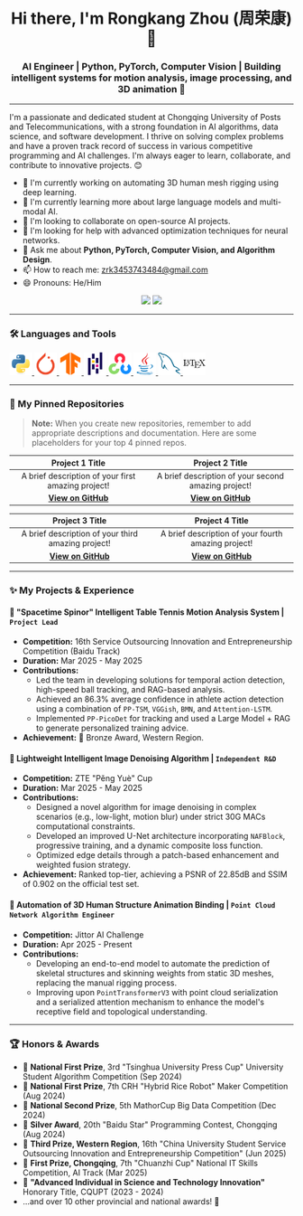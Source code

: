 # <div align="center">Hi there, I'm Rongkang Zhou (周荣康) 👋</div>

### <p align="center">AI Engineer | Python, PyTorch, Computer Vision | Building intelligent systems for motion analysis, image processing, and 3D animation 🚀</p>

---

I'm a passionate and dedicated student at Chongqing University of Posts and Telecommunications, with a strong foundation in AI algorithms, data science, and software development. I thrive on solving complex problems and have a proven track record of success in various competitive programming and AI challenges. I'm always eager to learn, collaborate, and contribute to innovative projects. 😊

- 🔭 I'm currently working on automating 3D human mesh rigging using deep learning.
- 🌱 I'm currently learning more about large language models and multi-modal AI.
- 👯 I'm looking to collaborate on open-source AI projects.
- 🤔 I'm looking for help with advanced optimization techniques for neural networks.
- 💬 Ask me about **Python, PyTorch, Computer Vision, and Algorithm Design**.
- 📫 How to reach me: [zrk3453743484@gmail.com](mailto:zrk3453743484@gmail.com)
- 😄 Pronouns: He/Him

<p align="center">
  <a href="mailto:zrk3453743484@gmail.com"><img src="https://img.shields.io/badge/Gmail-D14836?style=for-the-badge&logo=gmail&logoColor=white" /></a>
  <a href="https://www.linkedin.com/in/your_linkedin_profile/"><img src="https://img.shields.io/badge/LinkedIn-0077B5?style=for-the-badge&logo=linkedin&logoColor=white" /></a>
</p>

---

### 🛠️ Languages and Tools

<p align="left">
  <a href="https://www.python.org" target="_blank" rel="noreferrer"> <img src="https://raw.githubusercontent.com/devicons/devicon/master/icons/python/python-original.svg" alt="python" width="40" height="40"/> </a>
  <a href="https://pytorch.org/" target="_blank" rel="noreferrer"> <img src="https://raw.githubusercontent.com/devicons/devicon/master/icons/pytorch/pytorch-original.svg" alt="pytorch" width="40" height="40"/> </a>
  <a href="https://www.tensorflow.org" target="_blank" rel="noreferrer"> <img src="https://raw.githubusercontent.com/devicons/devicon/master/icons/tensorflow/tensorflow-original.svg" alt="tensorflow" width="40" height="40"/> </a>
  <a href="https://pandas.pydata.org/" target="_blank" rel="noreferrer"> <img src="https://raw.githubusercontent.com/devicons/devicon/master/icons/pandas/pandas-original.svg" alt="pandas" width="40" height="40"/> </a>
  <a href="https://opencv.org/" target="_blank" rel="noreferrer"> <img src="https://raw.githubusercontent.com/devicons/devicon/master/icons/opencv/opencv-original.svg" alt="opencv" width="40" height="40"/> </a>
  <a href="https://www.java.com" target="_blank" rel="noreferrer"> <img src="https://raw.githubusercontent.com/devicons/devicon/master/icons/java/java-original.svg" alt="java" width="40" height="40"/> </a>
  <a href="https://www.mysql.com/" target="_blank" rel="noreferrer"> <img src="https://raw.githubusercontent.com/devicons/devicon/master/icons/mysql/mysql-original.svg" alt="mysql" width="40" height="40"/> </a>
  <a href="https://www.latex-project.org/" target="_blank" rel="noreferrer"> <img src="https://raw.githubusercontent.com/devicons/devicon/master/icons/latex/latex-original.svg" alt="latex" width="40" height="40"/> </a>
</p>

---

### 📜 My Pinned Repositories
> **Note:** When you create new repositories, remember to add appropriate descriptions and documentation. Here are some placeholders for your top 4 pinned repos.

<div align="center">

| Project 1 Title | Project 2 Title |
| :---: | :---: |
| A brief description of your first amazing project! | A brief description of your second amazing project! |
| **[View on GitHub](https://github.com/your-username/project-1)** | **[View on GitHub](https://github.com/your-username/project-2)** |

| Project 3 Title | Project 4 Title |
| :---: | :---: |
| A brief description of your third amazing project! | A brief description of your fourth amazing project! |
| **[View on GitHub](https://github.com/your-username/project-3)** | **[View on GitHub](https://github.com/your-username/project-4)** |

</div>

---

### ✨ My Projects & Experience

#### 🤖 "Spacetime Spinor" Intelligent Table Tennis Motion Analysis System | `Project Lead`
*   **Competition:** 16th Service Outsourcing Innovation and Entrepreneurship Competition (Baidu Track)
*   **Duration:** Mar 2025 - May 2025
*   **Contributions:**
    *   Led the team in developing solutions for temporal action detection, high-speed ball tracking, and RAG-based analysis.
    *   Achieved an 86.3% average confidence in athlete action detection using a combination of `PP-TSM`, `VGGish`, `BMN`, and `Attention-LSTM`.
    *   Implemented `PP-PicoDet` for tracking and used a Large Model + RAG to generate personalized training advice.
*   **Achievement:** 🥉 Bronze Award, Western Region.

#### 🔧 Lightweight Intelligent Image Denoising Algorithm | `Independent R&D`
*   **Competition:** ZTE "Pěng Yuè" Cup
*   **Duration:** Mar 2025 - May 2025
*   **Contributions:**
    *   Designed a novel algorithm for image denoising in complex scenarios (e.g., low-light, motion blur) under strict 30G MACs computational constraints.
    *   Developed an improved U-Net architecture incorporating `NAFBlock`, progressive training, and a dynamic composite loss function.
    *   Optimized edge details through a patch-based enhancement and weighted fusion strategy.
*   **Achievement:** Ranked top-tier, achieving a PSNR of 22.85dB and SSIM of 0.902 on the official test set.

#### 🦾 Automation of 3D Human Structure Animation Binding | `Point Cloud Network Algorithm Engineer`
*   **Competition:** Jittor AI Challenge
*   **Duration:** Apr 2025 - Present
*   **Contributions:**
    *   Developing an end-to-end model to automate the prediction of skeletal structures and skinning weights from static 3D meshes, replacing the manual rigging process.
    *   Improving upon `PointTransformerV3` with point cloud serialization and a serialized attention mechanism to enhance the model's receptive field and topological understanding.

---

### 🏆 Honors & Awards

-   🥇 **National First Prize**, 3rd "Tsinghua University Press Cup" University Student Algorithm Competition (Sep 2024)
-   🥇 **National First Prize**, 7th CRH "Hybrid Rice Robot" Maker Competition (Aug 2024)
-   🥈 **National Second Prize**, 5th MathorCup Big Data Competition (Dec 2024)
-   🥈 **Silver Award**, 20th "Baidu Star" Programming Contest, Chongqing (Aug 2024)
-   🥉 **Third Prize, Western Region**, 16th "China University Student Service Outsourcing Innovation and Entrepreneurship Competition" (Jun 2025)
-   🏅 **First Prize, Chongqing**, 7th "Chuanzhi Cup" National IT Skills Competition, AI Track (Mar 2025)
-   🌟 **"Advanced Individual in Science and Technology Innovation"** Honorary Title, CQUPT (2023 - 2024)
-   ...and over 10 other provincial and national awards! 🥳 

